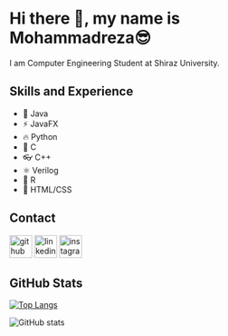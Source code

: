 # Hi there 👋, my name is Mohammadreza😎
I am Computer Engineering Student at Shiraz University.

## Skills and Experience
* 📱 Java
* ⚡ JavaFX
* 🔥 Python
* 🧨 C
* 👓 C++
* ⚛ Verilog
* 🧲 R
* 🎨 HTML/CSS

## Contact

[<img src='https://cdn.jsdelivr.net/npm/simple-icons@3.0.1/icons/github.svg' alt='github' height='40'>](https://github.com/MohammadrezaNazirii)  [<img src='https://cdn.jsdelivr.net/npm/simple-icons@3.0.1/icons/linkedin.svg' alt='linkedin' height='40'>](https://www.linkedin.com/in/mohammadreza-naziri/)  [<img src='https://cdn.jsdelivr.net/npm/simple-icons@3.0.1/icons/instagram.svg' alt='instagram' height='40'>](https://www.instagram.com/m_naziri/)  

## GitHub Stats

[![Top Langs](https://github-readme-stats.vercel.app/api/top-langs/?username=MohammadrezaNazirii)](https://github.com/anuraghazra/github-readme-stats)

![GitHub stats](https://github-readme-stats.vercel.app/api?username=MohammadrezaNazirii&show_icons=true)  



<!--
**MohammadrezaNazirii/MohammadrezaNazirii** is a ✨ _special_ ✨ repository because its `README.md` (this file) appears on your GitHub profile.

Here are some ideas to get you started:

- 🔭 I’m currently working on ...
- 🌱 I’m currently learning ...
- 👯 I’m looking to collaborate on ...
- 🤔 I’m looking for help with ...
- 💬 Ask me about ...
- 📫 How to reach me: ...
- 😄 Pronouns: ...
- ⚡ Fun fact: ...
-->
